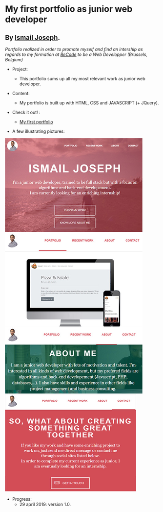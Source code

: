 
My first portfolio as junior web developer
=================================

By [Ismail Joseph](https://github.com/Fesouille).
----------------------------------

*Portfolio realized in order to promote myself and find an intership as regards to my formation at [BeCode](https://www.becode.org/) to be a Web Developper (Brussels, Belgium)*


* Project:

	* This portfolio sums up all my most relevant work as junior web developer.

* Content:
	* My portfolio is built up with HTML, CSS and JAVASCRIPT (+ JQuery).

* Check it out! :
	* [My first portfolio](https://fesouille.github.io/portfolio/)

* A few illustrating pictures:

![Screenshot portfolio](images/screenshot1.png)
![Screenshot portfolio](images/screenshot2.png)
![Screenshot portfolio](images/screenshot3.png)
![Screenshot portfolio](images/screenshot4.png)


* Progress: 
	* 29 april 2019: version 1.0.
